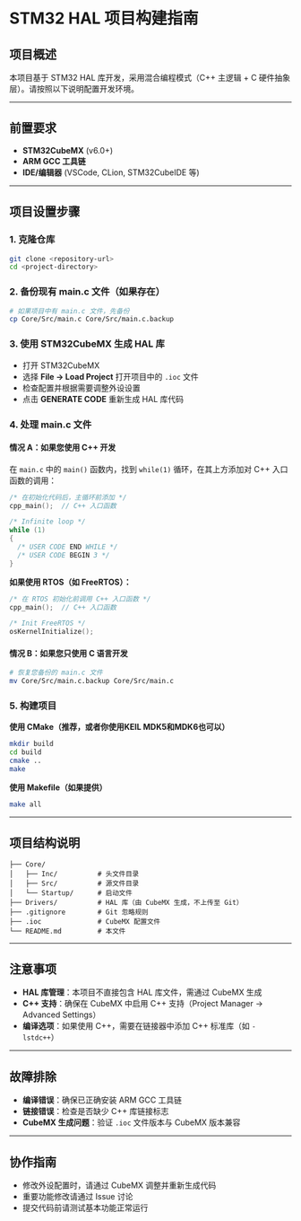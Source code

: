 # STM32 HAL 项目构建指南

## 项目概述
本项目基于 STM32 HAL 库开发，采用混合编程模式（C++ 主逻辑 + C 硬件抽象层）。请按照以下说明配置开发环境。

---

## 前置要求

- **STM32CubeMX** (v6.0+)
- **ARM GCC 工具链**
- **IDE/编辑器** (VSCode, CLion, STM32CubeIDE 等)

---

## 项目设置步骤

### 1. 克隆仓库

```bash
git clone <repository-url>
cd <project-directory>
```

### 2. 备份现有 main.c 文件（如果存在）

```bash
# 如果项目中有 main.c 文件，先备份
cp Core/Src/main.c Core/Src/main.c.backup
```

### 3. 使用 STM32CubeMX 生成 HAL 库

- 打开 STM32CubeMX
- 选择 **File → Load Project** 打开项目中的 `.ioc` 文件
- 检查配置并根据需要调整外设设置
- 点击 **GENERATE CODE** 重新生成 HAL 库代码

### 4. 处理 main.c 文件

#### 情况 A：如果您使用 C++ 开发

在 `main.c` 中的 `main()` 函数内，找到 `while(1)` 循环，在其上方添加对 C++ 入口函数的调用：

```c
/* 在初始化代码后，主循环前添加 */
cpp_main();  // C++ 入口函数

/* Infinite loop */
while (1)
{
  /* USER CODE END WHILE */
  /* USER CODE BEGIN 3 */
}
```

**如果使用 RTOS（如 FreeRTOS）：**

```c
/* 在 RTOS 初始化前调用 C++ 入口函数 */
cpp_main();  // C++ 入口函数

/* Init FreeRTOS */
osKernelInitialize();
```

#### 情况 B：如果您只使用 C 语言开发

```bash
# 恢复您备份的 main.c 文件
mv Core/Src/main.c.backup Core/Src/main.c
```

### 5. 构建项目

**使用 CMake（推荐，或者你使用KEIL MDK5和MDK6也可以）**

```bash
mkdir build
cd build
cmake ..
make
```

**使用 Makefile（如果提供）**

```bash
make all
```

---

## 项目结构说明

```
├── Core/
│   ├── Inc/          # 头文件目录
│   ├── Src/          # 源文件目录
│   └── Startup/      # 启动文件
├── Drivers/          # HAL 库（由 CubeMX 生成，不上传至 Git）
├── .gitignore        # Git 忽略规则
├── .ioc              # CubeMX 配置文件
└── README.md         # 本文件
```

---

## 注意事项

- **HAL 库管理**：本项目不直接包含 HAL 库文件，需通过 CubeMX 生成
- **C++ 支持**：确保在 CubeMX 中启用 C++ 支持（Project Manager → Advanced Settings）
- **编译选项**：如果使用 C++，需要在链接器中添加 C++ 标准库（如 `-lstdc++`）

---

## 故障排除

- **编译错误**：确保已正确安装 ARM GCC 工具链
- **链接错误**：检查是否缺少 C++ 库链接标志
- **CubeMX 生成问题**：验证 `.ioc` 文件版本与 CubeMX 版本兼容

---

## 协作指南

- 修改外设配置时，请通过 CubeMX 调整并重新生成代码
- 重要功能修改请通过 Issue 讨论
- 提交代码前请测试基本功能正常运行

